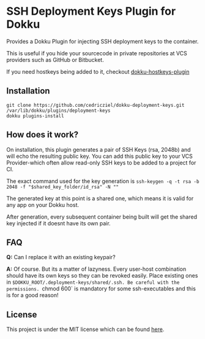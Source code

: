 SSH Deployment Keys Plugin for Dokku
====================================

Provides a Dokku Plugin for injecting SSH deployment keys to the container.

This is useful if you hide your sourcecode in private repositories at VCS providers such as GitHub or Bitbucket.

If you need hostkeys being added to it, checkout [dokku-hostkeys-plugin](http://github.com/cedricziel/dokku-hostkeys-plugin)

Installation
------------

```
git clone https://github.com/cedricziel/dokku-deployment-keys.git /var/lib/dokku/plugins/deployment-keys
dokku plugins-install
```

How does it work?
-----------------

On installation, this plugin generates a pair of SSH Keys (rsa, 2048b) and will echo the resulting public key.
You can add this public key to your VCS Provider-which often allow read-only SSH keys to be added to a project for CI.

The exact command used for the key generation is `ssh-keygen -q -t rsa -b 2048 -f "$shared_key_folder/id_rsa" -N ""`

The generated key at this point is a shared one, which means it is valid for any app on your Dokku host.

After generation, every subsequent container being built will get the shared key injected if it doesnt have its own pair.

FAQ
---

**Q:** Can I replace it with an existing keypair?

**A:** Of course. But its a matter of lazyness. Every user-host combination should have its own keys so they can be revoked easily. Place existing ones in `$DOKKU_ROOT/.deployment-keys/shared/.ssh. Be careful with the permissions. `chmod 600` is mandatory for some ssh-executables and this is for a good reason!

License
-------

This project is under the MIT license which can be found [here](LICENSE.md).